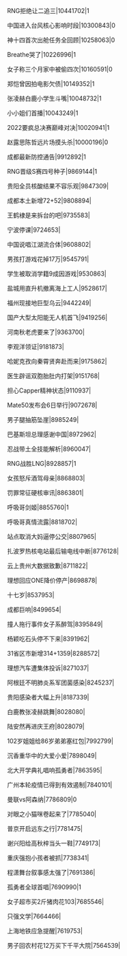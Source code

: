 RNG拒绝让二追三|10441702|1

中国进入台风核心影响时段|10300843|0

神十四首次出舱任务全回顾|10258063|0

Breathe哭了|10226996|1

女子称三个月家中被偷四次|10160591|0

郑恺曾因拍电影欠债|10149352|1

张凌赫白鹿小学生斗嘴|10048732|1

小小姐们首播|10043249|1

2022要疯总决赛巅峰对决|10020941|1

赵露思陈哲远片场摸头杀|10000196|0

成都最新防控通告|9912892|1

RNG晋级S赛四号种子|9869144|1

贵阳全员核酸结果不容乐观|9847309|

成都本土新增72+52|9808894|

王鹤棣是来拆台的吧|9735583|

宁波停课|9724653|

中国说唱江湖流合体|9608802|

男孩打游戏花掉17万|9545791|

学生被取消学籍9成因游戏|9530863|

盐城用直升机撤离海上工人|9528617|

福州现接地巨型乌云|9442249|

国产大型太阳能无人机首飞|9419256|

河南秋老虎要来了|9363700|

李观洋领证|9181873|

哈妮克孜向秦霄贤奔赴而来|9175862|

医生辟谣双胞胎肚内打架|9151768|

担心Capper精神状态|9110937|

Mate50发布会6日举行|9072678|

男子腿抽筋坠崖|8985249|

巴基斯坦总理感谢中国|8972962|

忍战带土全技能解析|8960047|

RNG战胜LNG|8928857|1

女孩怒斥酒驾母亲|8868803|

罚罪常征硬核审讯|8863801|

呼吸哥剑姬|8855760|1

呼吸哥真情流露|8818702|

站点取消大妈逼停公交|8807965|

扎波罗热核电站最后输电线中断|8776128|

云上贵州大数据致歉|8711822|

理想回应ONE降价停产|8698878|

十七岁|8537953|

成都巨响|8499654|

撞人拖行事件女子系醉驾|8395849|

杨颖吃石头停不下来|8391962|

31省区市新增314+1359|8288572|

理想汽车遭集体投诉|8271037|

阿根廷不明肺炎系军团菌感染|8245237|

贵阳感染者大幅上升|8187339|

白鹿教张凌赫跳舞|8028080|

陆安然再进庆王府|8028079|

102岁姐姐给86岁弟弟塞红包|7992799|

沉香重华中的大爱小爱|7898049|

北大开学典礼唱响孤勇者|7863595|

广州本轮疫情已得到有效遏制|7840101|

曼联vs阿森纳|7786809|0

对眼之小猫咪卷起来了|7785040|

普京开启远东之行|7781475|

谢兴阳给高秋梓当头一鞋|7749173|

重庆强抱小孩者被抓|7738341|

程潇舞台叙事感太强了|7691386|

孤勇者全球首唱|7690990|1

女子超市买2斤猪肉花103|7685546|

只强文学|7664466|

上海地铁应急提醒|7619753|

男子回农村花12万买下千平大院|7564539|

